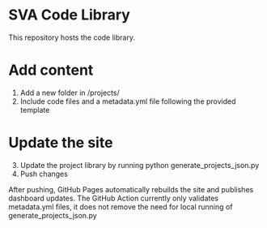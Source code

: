 # SVA Code Library

This repository hosts the code library.

# Add content
1. Add a new folder in /projects/
2. Include code files and a metadata.yml file following the provided template

# Update the site
3. Update the project library by running python generate_projects_json.py
4. Push changes

After pushing, GitHub Pages automatically rebuilds the site and publishes dashboard updates. 
The GitHub Action currently only validates metadata.yml files, it does not remove the need for local running of generate_projects_json.py 
